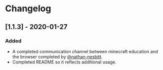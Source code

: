 # Changelog

## [1.1.3] - 2020-01-27
### Added
- A completed communication channel between minecraft education and the browser 
    completed by [@nathan-nesbitt](https://github.com/Nathan-Nesbitt).
- Completed README so it reflects additional usage.